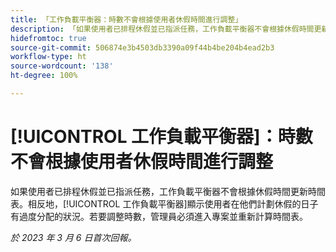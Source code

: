 ```yaml
---
title: 「工作負載平衡器：時數不會根據使用者休假時間進行調整」
description: 「如果使用者已排程休假並已指派任務，工作負載平衡器不會根據休假時間更新時間表。相反地，工作負載平衡器顯示使用者在他們計劃休假的日子有過度分配的狀況。若要調整時數，管理員必須進入專案並重新計算時間表。
hidefromtoc: true
source-git-commit: 506874e3b4503db3390a09f44b4be204b4ead2b3
workflow-type: ht
source-wordcount: '138'
ht-degree: 100%

---
```



# [!UICONTROL 工作負載平衡器]：時數不會根據使用者休假時間進行調整

如果使用者已排程休假並已指派任務，工作負載平衡器不會根據休假時間更新時間表。相反地，[!UICONTROL 工作負載平衡器]顯示使用者在他們計劃休假的日子有過度分配的狀況。若要調整時數，管理員必須進入專案並重新計算時間表。

_於 2023 年 3 月 6 日首次回報。_

